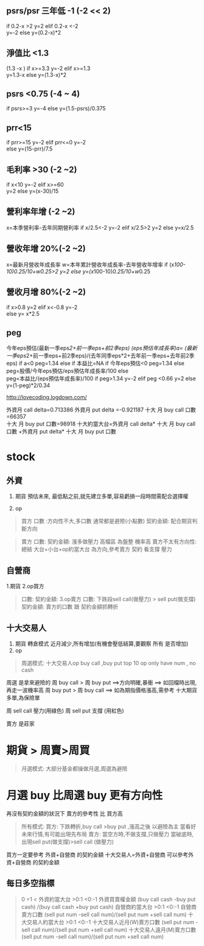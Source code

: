 ## psrs/psr 三年低  -1  (-2 << 2)

if 0.2-x >2
  y=2
elif 0.2-x <-2  
  y=-2
else
    y=(0.2-x)*2

## 淨值比 <1.3
(1.3 -x )
if x>=3.3 
    y=-2
elif x>=1.3      
    y=1.3-x
else
    y=(1.3-x)*2

## psrs <0.75 (-4  ~ 4)
if psrs>=3
    y=-4
else
    y=(1.5-psrs)/0.375
     

## prr<15 
if prr>=15
    y=-2
elif prr<=0
    y=-2    
else 
    y=(15-prr)/7.5

## 毛利率 >30 (-2 ~2)
if x<10
    y=-2
elif x>=60    
    y=2
else
    y=(x-30)/15    

## 營利率年增 (-2 ~2)
x=本季營利率-去年同期營利率
if x/2.5<-2
   y=-2
elif x/2.5>2
    y=2
else
    y=x/2.5    

## 營收年增 20%(-2 ~2)
x=最新月營收年成長率
w=本年累計營收年成長率-去年營收年增率
if (x*100-10)*0.25/10+w*0.25>2
    y=2
else
    y=(x*100-10)*0.25/10+w*0.25   
## 營收月增 80%(-2 ~2)
if x>0.8
    y=2
elif x<-0.8
    y=-2    
else
    y=  x*2.5  
## peg
今年eps預估(最新一季eps*2+前一季eps+前2季eps)
(eps預估年成長率)a= (最新一季eps*2+前一季eps+前2季eps)/(去年同季eps*2+去年前一季eps+去年前2季eps) 
if a<0
    peg=1.34
else
    if 本益比=NA
        if 今年eps預估<0
            peg=1.34
        else
            peg=股價/今年eps預估/eps預估年成長率/100
    else        
        peg=本益比/(eps預估年成長率)/100
if peg>1.34
    y=-2
elif peg <0.66
    y=2
else
    y=(1-peg)*2/0.34        

http://lovecoding.logdown.com/

外資月 call delta=0.713386
外資月 put delta =-0.921187
十大 月 buy call 口數=66357	
十大 月 buy put 口數=98918
十大約當大台=外資月 call delta* 十大 月 buy call 口數 +外資月 put delta* 十大 月 buy put 口數 
# stock
## 外資
1. 期貨 
預估未來,
最低點之前,就先建立多單,容易虧損一段時間需配合選擇權

2. op 
>買方
口數 :方向性不大,多口數 通常都是避險(小點數)
契約金額: 配合期貨判斷方向

>賣方
口數: 
契約金額:
 漲多做壓力
 高檔區 為盤整 機率高
 賣方不太有方向性:
總結 大台+小台+op約當大台 為方向,參考賣方 契約 看支撐 壓力

## 自營商
1.期貨
2.op買方
>口數:
>契約金額:
3.op賣方
>口數: 下跌段sell call(做壓力) > sell put(做支撐)
>契約金額: 
賣方的口數 跟  契約金額抓轉折


## 十大交易人
1. 期貨
    轉倉模式
    近月減少,所有增加(有機會壓低結算,要觀察 所有 是否增加)
2. op
>周選模式:
十大交易人op buy call ,buy put
top 10 op only have num , no cash

周選 是拿來避險的
周 buy call > 周 buy put ==>方向明確,暴衝
                        ==> 如回檔時出現,再走一波機率高
周 buy put > 周 buy call ==> 如為期指價格漲高,需參考 十大期貨多單,為保險單

周 sell call 壓力(用綠色)
周 sell put  支撐 (用紅色)

賣方 是莊家
# 期貨 > 周賣>周買
>月選模式:
大部分基金都操做月選,周選為避險
# 月選 buy 比周選 buy 更有方向性
再沒有契約金額的狀況下
賣方的參考性 比 買方高
>所有模式:
買方:
下跌轉折,buy call >buy put ,漲高之後 以避險為主
當看好未來行情,有可能出現先布局
賣方:
當空方時,不做支撐,只做壓力
當破底時,出現sell put(做支撐)>sell call (做壓力)

買方一定要參考 外資+自營商 的契約金額
十大交易人=外資+自營商
可以參考外資+自營商 的契約金額

## 每日多空指標 
>0 =1 <
外資約當大台 >0:1 <0:-1
外資買賣權金額 (buy call cash -buy put cash) /(buy call cash +buy put cash)
自營商約當大台 >0:1 <0:-1
自營商賣方口數 (sell put num -sell call num)/(sell put num +sell call num)
十大交易人約當大台 >0:1 <0:-1
十大交易人近月(W)賣方口數 (sell put num -sell call num)/(sell put num +sell call num)
十大交易人遠月(M)賣方口數 (sell put num -sell call num)/(sell put num +sell call num)


